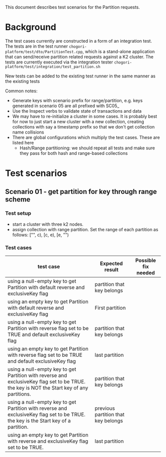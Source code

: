 This document describes test scenarios for the Partition requests.

# Background

The test cases currently are constructed in a form of an integration test. The tests are in the test runner `chogori-platform/test/dto/PartitionTest.cpp`, which is a stand-alone application that can send/receive partition related requests against a K2 cluster. The tests are currently executed via the integration tester `chogori-platform/test/integration/test_partition.sh`

New tests can be added to the existing test runner in the same manner as the existing tests

Common notes:

- Generate keys with scenario prefix for range/partition, e.g. keys generated in scenario 05 are all prefixed with SC05_
- Use the Inspect verbs to validate state of transactions and data
- We may have to re-initialize a cluster in some cases. It is probably best for now to just start a new cluster with a new collection, creating collections with say a timestamp prefix so that we don't get collection name collisions
- There are global configurations which multiply the test cases. These are listed here
  - Hash/Range partitioning: we should repeat all tests and make sure they pass for both hash and range-based collections

# Test scenarios

## Scenario 01 - get partition for key through range scheme

### Test setup

- start a cluster with three k2 nodes.
- assign collection with range partition. Set the range of each partition as follows: ["", c), [c, e), [e, "")

### Test cases

| test case                                                    | Expected result                     | Possible fix needed |
| ------------------------------------------------------------ | ----------------------------------- | ------------------- |
| using a null-empty key to get Partition with default reverse and exclusiveKey flag | partition that key belongs          |                     |
| using an empty key to get Partition with default reverse and exclusiveKey flag | First partition                     |                     |
| using a null-empty key to get Partition with reverse flag set to be TRUE and default exclusiveKey flag | partition that key belongs          |                     |
| using an empty key to get Partition with reverse flag set to be TRUE and default exclusiveKey flag | last partition                      |                     |
| using a null-empty key to get Partition with reverse and exclusiveKey flag set to be TRUE. the key is NOT the Start key of any partitions. | partition that key belongs          |                     |
| using a null-empty key to get Partition with reverse and exclusiveKey flag set to be TRUE. the key is the Start key of a partition. | previous partition that key belongs |                     |
| using an empty key to get Partition with reverse and exclusiveKey flag set to be TRUE. | last partition                      |                     |
